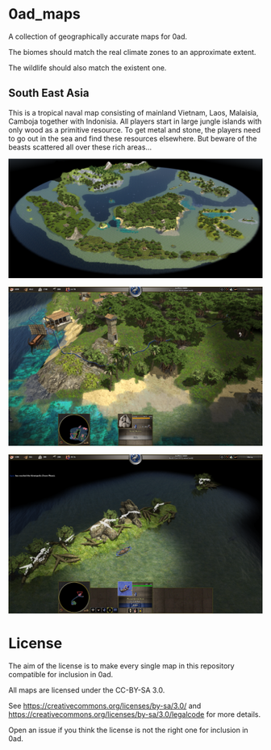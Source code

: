 # 0ad_maps

A collection of geographically accurate maps for 0ad. 

The biomes should match the real climate zones to 
an approximate extent.

The wildlife should also match the existent one.

## South East Asia

  This is a tropical naval map consisting of mainland Vietnam, Laos, Malaisia, Camboja together with Indonisia.
  All players start in large jungle islands with only wood as a primitive resource.
  To get metal and stone, the players need to go out in the sea and find these resources elsewhere.
  But beware of the beasts scattered all over these rich areas...

![](South_East_Asia/South_East_Asia.png)

![](South_East_Asia/Screenshot_from_2019-06-10_20-20-46.png)

![](South_East_Asia/Screenshot_from_2019-06-10_19-45-51.png)


# License

The aim of the license is to make every single map in this repository compatible for inclusion in 0ad.




All maps are licensed under the CC-BY-SA 3.0.

See https://creativecommons.org/licenses/by-sa/3.0/ and https://creativecommons.org/licenses/by-sa/3.0/legalcode for more details.


Open an issue if you think the license is not the right one for inclusion in 0ad.
